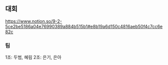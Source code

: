 

## 대회

https://www.notion.so/9-2-5ce2be5186a04e76990389a884b515b1#e8b19a6d150c4816aeb50f4c7cc6e82c

### 팀
1조: 두범, 혜림
2조: 은기, 은아
